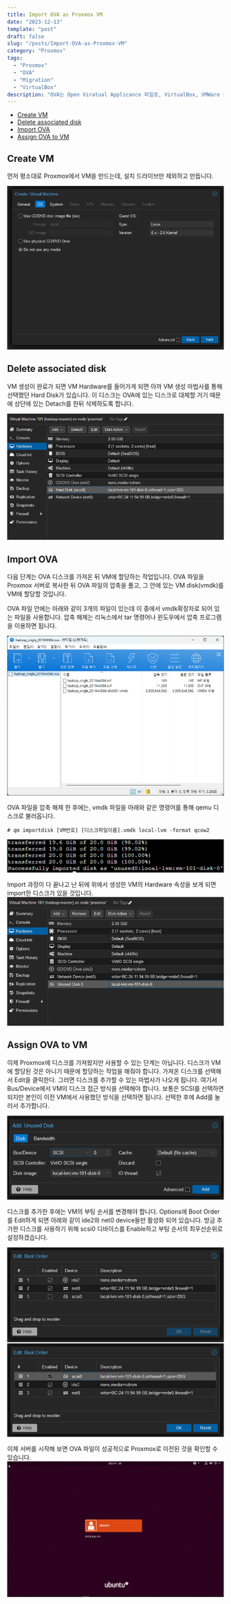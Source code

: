 ```yaml
---
title: Import OVA as Proxmox VM
date: "2023-12-13"
template: "post"
draft: false
slug: "/posts/Import-OVA-as-Proxmox-VM"
category: "Proxmox"
tags:
  - "Proxmox"
  - "OVA"
  - "Migration"
  - "VirtualBox"
description: "OVA는 Open Viratual Applicance 파일로, VirtualBox, VMWare 등의 가상화 프로그램에서 가상 머신(VM)과 관련된 다양한 파일을 저장하는데 사용합니다. 이 파일을 이용해서 가상화 디스크를 불러오고 VM을 시작할 수 있도록 만들어 줍니다. 그러나 Proxmox에서는 OVA 파일을 사용하지 않습니다. 그렇기 때문에 OVA에서 정의된 VM을 사용할 수가 없습니다. 따라서 이번 포스트에서는 OVA파일이 포함하고 있는 VM 디스크 파일을 이용해 저장된 VM을 사용할 수 있도록 하였습니다."
---
```


- [Create VM](#create-vm)
- [Delete associated disk](#delete-associated-disk)
- [Import OVA](#import-ova)
- [Assign OVA to VM](#assign-ova-to-vm)

## Create VM
먼저 평소대로 Proxmox에서 VM을 만드는데, 설치 드라이브만 제외하고 만듭니다.

![Create: Virtual Machine](./media/image.png)

## Delete associated disk
VM 생성이 완료가 되면 VM Hardware를 들어가게 되면 아까 VM 생성 마법사를 통해 선택했던 Hard Disk가 있습니다. 이 디스크는 OVA에 있는 디스크로 대체할 거기 때문에 상단에 있는 Detach를 한뒤 삭제하도록 합니다.

![Alt text](./media/image-2.png)

## Import OVA
다음 단계는 OVA 디스크를 가져온 뒤 VM에 할당하는 작업입니다. OVA 파일을 Proxmox 서버로 복사한 뒤 OVA 파일의 압축을 풀고, 그 안에 있는 VM disk(vmdk)를 VM에 할당할 것입니다.

OVA 파일 안에는 아래와 같이 3개의 파일이 있는데 이 중에서 vmdk확장자로 되어 있는 파일을 사용합니다. 압축 해제는 리눅스에서 tar 명령어나 윈도우에서 압축 프로그램을 이용하면 됩니다.

![Alt text](./media/image-3.png)

OVA 파일을 압축 해제 한 후에는, vmdk 파일을 아래와 같은 명령어를 통해 qemu 디스크로 불러옵니다.

    # qm importdisk [VM번호] [디스크파일이름].vmdk local-lvm -format qcow2
![Alt text](./media/image-4.png)

Import 과정이 다 끝나고 난 뒤에 위에서 생성한 VM의 Hardware 속성을 보게 되면 import한 디스크가 있을 것입니다.
![Alt text](./media/image-5.png)

## Assign OVA to VM
이제 Proxmox에 디스크를 가져왔지만 사용할 수 있는 단계는 아닙니다. 디스크가 VM에 할당된 것은 아니기 때문에 할당하는 작업을 해줘야 합니다. 가져온 디스크를 선택해서 Edit을 클릭한다. 그러면 디스크를 추가할 수 있는 마법사가 나오게 됩니다. 여기서 Bus/Device에서 VM의 디스크 접근 방식을 선택해야 합니다. 보통은 SCSI를 선택하면 되지만 본인이 이전 VM에서 사용했던 방식을 선택하면 됩니다. 선택한 후에 Add를 눌러서 추가합니다.

![Alt text](./media/image-6.png)

디스크를 추가한 후에는 VM의 부팅 순서를 변경해야 합니다. Options에 Boot Order를 Edit하게 되면 아래와 같이 ide2와 net0 device들만 활성화 되어 있습니다. 방금 추가한 디스크를 사용하기 위해 scsi0 디바이스를 Enable하고 부팅 순서의 최우선순위로 설정하겠습니다.

![Alt text](./media/image-7.png)
![Alt text](./media/image-8.png)

이제 서버를 시작해 보면 OVA 파일이 성공적으로 Proxmox로 이전된 것을 확인할 수 있습니다.
![Alt text](./media/image-9.png)